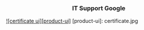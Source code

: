 <p align="center">
  <h3 align="center">IT Support Google</h3>
</p>

[![certificate ui][product-ui]](https://example.com)
[product-ui]: certificate.jpg
